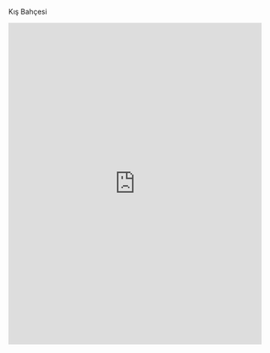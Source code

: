 Kış Bahçesi
<iframe width="100%" height="640" style="width: 100%; height: 640px; border: none; max-width: 100%;" frameborder="0" allowfullscreen allow="xr-spatial-tracking; gyroscope; accelerometer" scrolling="no" src="https://kuula.co/share/collection/7vZ8x?logo=1&info=1&fs=1&vr=0&zoom=1&gyro=0&thumbs=1&alpha=0.60"></iframe>
